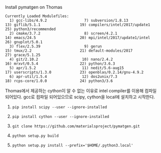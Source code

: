 Install pymatgen on Thomas

```
Currently Loaded Modulefiles:
  1) gcc-libs/4.9.2                 7) subversion/1.8.13             13) giflib/5.1.1                  19) compilers/intel/2017/update1  25) python3/recommended
  2) cmake/3.7.2                    8) screen/4.2.1                  14) emacs/24.5                    20) mpi/intel/2017/update1/intel  26) gnuplot/5.0.1
  3) flex/2.5.39                    9) gerun                         15) tmux/2.2                      21) default-modules/2017          27) grace/5.1.25
  4) git/2.10.2                    10) nano/2.4.2                    16) mrxvt/0.5.4                   22) python/3.6.3
  5) apr/1.5.2                     11) nedit/5.6-aug15               17) userscripts/1.3.0             23) openblas/0.2.14/gnu-4.9.2
  6) apr-util/1.5.4                12) dos2unix/7.3                  18) rcps-core/1.0.0               24) python3/3.6
```



Thomas에서 제공하는 cython이 알 수 없는 이유로 intel compiler를 이용해 컴파일 되어있다. gcc로 컴파일 되어있으므로 scipy, cython을 local에 설치하고 시작한다. 

1. `pip install scipy --user --ignore-installed`
2. `pip install cython --user --ignore-installed`
3. `git clone https://github.com/materialsproject/pymatgen.git`
4. `python setup.py build`
5. `python setup.py install --prefix='$HOME/.python3.local'`

   ​

